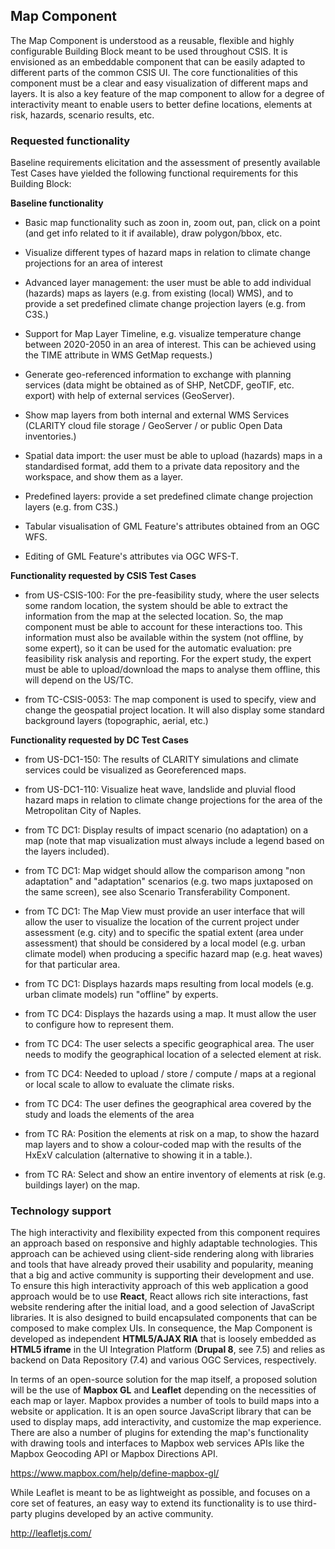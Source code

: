 Map Component
-------------

The Map Component is understood as a reusable, flexible and highly
configurable Building Block meant to be used throughout CSIS. It is
envisioned as an embeddable component that can be easily adapted to
different parts of the common CSIS UI. The core functionalities of this
component must be a clear and easy visualization of different maps and
layers. It is also a key feature of the map component to allow for a
degree of interactivity meant to enable users to better define
locations, elements at risk, hazards, scenario results, etc.

### Requested functionality

Baseline requirements elicitation and the assessment of presently
available Test Cases have yielded the following functional requirements
for this Building Block:

**Baseline functionality**

-   Basic map functionality such as zoon in, zoom out, pan, click on a
    point (and get info related to it if available), draw polygon/bbox,
    etc.

-   Visualize different types of hazard maps in relation to climate
    change projections for an area of interest

-   Advanced layer management: the user must be able to add individual
    (hazards) maps as layers (e.g. from existing (local) WMS), and to
    provide a set predefined climate change projection layers (e.g. from
    C3S.)

-   Support for Map Layer Timeline, e.g. visualize temperature change
    between 2020-2050 in an area of interest. This can be achieved using
    the TIME attribute in WMS GetMap requests.)

-   Generate geo-referenced information to exchange with planning
    services (data might be obtained as of SHP, NetCDF, geoTIF, etc.
    export) with help of external services (GeoServer).

-   Show map layers from both internal and external WMS Services
    (CLARITY cloud file storage / GeoServer / or public Open Data
    inventories.)

-   Spatial data import: the user must be able to upload (hazards) maps
    in a standardised format, add them to a private data repository and
    the workspace, and show them as a layer.

-   Predefined layers: provide a set predefined climate change
    projection layers (e.g. from C3S.)

-   Tabular visualisation of GML Feature\'s attributes obtained from an
    OGC WFS.

-   Editing of GML Feature\'s attributes via OGC WFS-T.

**Functionality requested by CSIS Test Cases**

-   from US-CSIS-100: For the pre-feasibility study, where the user
    selects some random location, the system should be able to extract
    the information from the map at the selected location. So, the map
    component must be able to account for these interactions too. This
    information must also be available within the system (not offline,
    by some expert), so it can be used for the automatic evaluation: pre
    feasibility risk analysis and reporting. For the expert study, the
    expert must be able to upload/download the maps to analyse them
    offline, this will depend on the US/TC.

-   from TC-CSIS-0053: The map component is used to specify, view and
    change the geospatial project location. It will also display some
    standard background layers (topographic, aerial, etc.)

**Functionality requested by DC Test Cases**

-   from US-DC1-150: The results of CLARITY simulations and climate
    services could be visualized as Georeferenced maps.

-   from US-DC1-110: Visualize heat wave, landslide and pluvial flood
    hazard maps in relation to climate change projections for the area
    of the Metropolitan City of Naples.

-   from TC DC1: Display results of impact scenario (no adaptation) on a
    map (note that map visualization must always include a legend based
    on the layers included).

-   from TC DC1: Map widget should allow the comparison among \"non
    adaptation\" and \"adaptation\" scenarios (e.g. two maps juxtaposed
    on the same screen), see also Scenario Transferability Component.

-   from TC DC1: The Map View must provide an user interface that will
    allow the user to visualize the location of the current project
    under assessment (e.g. city) and to specific the spatial extent
    (area under assessment) that should be considered by a local model
    (e.g. urban climate model) when producing a specific hazard map
    (e.g. heat waves) for that particular area.

-   from TC DC1: Displays hazards maps resulting from local models (e.g.
    urban climate models) run \"offline\" by experts.

-   from TC DC4: Displays the hazards using a map. It must allow the
    user to configure how to represent them.

-   from TC DC4: The user selects a specific geographical area. The user
    needs to modify the geographical location of a selected element at
    risk.

-   from TC DC4: Needed to upload / store / compute / maps at a regional
    or local scale to allow to evaluate the climate risks.

-   from TC DC4: The user defines the geographical area covered by the
    study and loads the elements of the area

-   from TC RA: Position the elements at risk on a map, to show the
    hazard map layers and to show a colour-coded map with the results of
    the HxExV calculation (alternative to showing it in a table.).

-   from TC RA: Select and show an entire inventory of elements at risk
    (e.g. buildings layer) on the map.

### Technology support

The high interactivity and flexibility expected from this component
requires an approach based on responsive and highly adaptable
technologies. This approach can be achieved using client-side rendering
along with libraries and tools that have already proved their usability
and popularity, meaning that a big and active community is supporting
their development and use. To ensure this high interactivity approach of
this web application a good approach would be to use **React**, React
allows rich site interactions, fast website rendering after the initial
load, and a good selection of JavaScript libraries. It is also designed
to build encapsulated components that can be composed to make complex
UIs. In consequence, the Map Component is developed as independent
**HTML5/AJAX RIA** that is loosely embedded as **HTML5 iframe** in the
UI Integration Platform (**Drupal 8**, see 7.5) and relies as backend on
Data Repository (7.4) and various OGC Services, respectively.

In terms of an open-source solution for the map itself, a proposed
solution will be the use of **Mapbox GL** and **Leaflet** depending on
the necessities of each map or layer. Mapbox provides a number of tools
to build maps into a website or application. It is an open source
JavaScript library that can be used to display maps, add interactivity,
and customize the map experience. There are also a number of plugins for
extending the map's functionality with drawing tools and interfaces to
Mapbox web services APIs like the Mapbox Geocoding API or Mapbox
Directions API.

<https://www.mapbox.com/help/define-mapbox-gl/>

While Leaflet is meant to be as lightweight as possible, and focuses on
a core set of features, an easy way to extend its functionality is to
use third-party plugins developed by an active community.

<http://leafletjs.com/>

